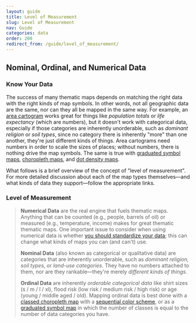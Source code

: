 ```yaml
---
layout: guide
title: Level of Measurement
slug: Level of Measurement
nav: Guide
categories: data
order: 200
redirect_from: /guide/level_of_measurement/
---
```


## Nominal, Ordinal, and Numerical Data

### Know Your Data

The success of many thematic maps depends on matching the right data with the right kinds of map symbols. In other words, not all geographic data are the same, nor can they all be mapped in the same way. For example, an [area cartogram]({{site.baseurl}}/guide/univariate/cartograms) works great for things like _population totals_ or _life expectancy_ (which are numbers), but it doesn't work with categorical data, especially if those categories are inherently unorderable, such as _dominant religion_ or _soil types_, since no category there is inherently "more" than one another, they're just different kinds of things. Area cartograms need numbers in order to scale the sizes of places; without numbers, there is nothing drive the map symbols. The same is true with [graduated symbol maps]({{site.baseurl}}/guide/univariate/proportional-symbols), [choropleth maps]({{site.baseurl}}/guide/univariate/choropleth), and [dot density maps]({{site.baseurl}}/guide/univariate/dot-density).

What follows is a brief overview of the concept of "level of measurement". For more detailed discussion about each of the map types themselves—and what kinds of data they support—follow the appropriate links.

### Level of Measurement

> **Numerical Data** are the real engine that fuels thematic maps. Anything that can be counted (e.g., people, barrels of oil) or measured (e.g., temperature, income) makes for great thematic thematic maps. One important issue to consider when using numerical data is whether [you should standardize your data]({{site.baseurl}}/guide/data/standardizing-data); this can change what kinds of maps you can (and can't) use.
> 
> **Nominal Data** (also known as categorical or qualitative data) are categories that are inherently unorderable, such as _dominant religion, soil types_, or _land-use categories_. They have no numbers attached to them, nor are they rankable—they're merely _different kinds of things_.
> 
> **Ordinal Data** are inherently _orderable categorical data_ like shirt sizes (s / m / l / xl), flood risk (low risk / medium risk / high risk) or age (young / middle aged / old). Mapping ordinal data is best done with a [classed choropleth map]({{site.baseurl}}/guide/univariate/choropleth) with a [sequential color scheme]({{site.baseurl}}/guide/general/using-colors-on-maps), or as a [graduated symbol map]({{site.baseurl}}/guide/univariate/proportional-symbols) in which the number of classes is equal to the number of data categories you have.
